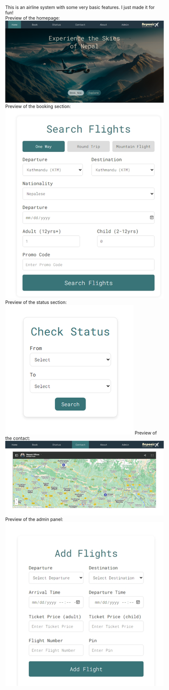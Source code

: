 This is an airline system with some very basic features. I just made it for fun!<br/>
Preview of the homepage:<br/>
![alt text](https://raw.githubusercontent.com/suvanjanprasai/nepaair/refs/heads/main/preview/homepage.png)
Preview of the booking section:<br/>
![alt text](https://raw.githubusercontent.com/suvanjanprasai/nepaair/refs/heads/main/preview/searchflight.jpeg)
Preview of the status section:<br/>
![alt text](https://raw.githubusercontent.com/suvanjanprasai/nepaair/refs/heads/main/preview/checkstatus.png)
Preview of the contact:<br/>
![alt text](https://raw.githubusercontent.com/suvanjanprasai/nepaair/refs/heads/main/preview/contact.png)
Preview of the admin panel:<br/>
![alt text](https://raw.githubusercontent.com/suvanjanprasai/nepaair/refs/heads/main/preview/admin.jpeg)
